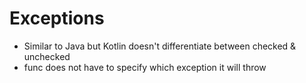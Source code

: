 # Exceptions

* Similar to Java but Kotlin doesn't differentiate between checked & unchecked
* func  does not have to specify which exception it will throw

